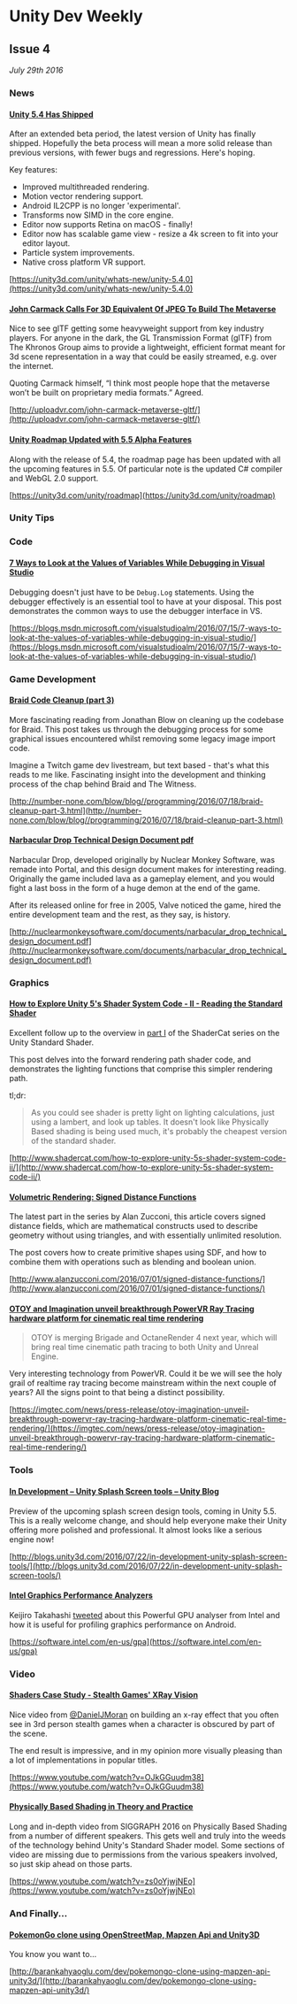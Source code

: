 # Unity Dev Weekly
## Issue 4

*July 29th 2016*​

### News
#### [Unity 5.4 Has Shipped](https://unity3d.com/unity/whats-new/unity-5.4.0)

After an extended beta period, the latest version of Unity has finally shipped. Hopefully the beta process will mean a more solid release than previous versions, with fewer bugs and regressions. Here's hoping.

Key features:
* Improved multithreaded rendering.
* Motion vector rendering support.
* Android IL2CPP is no longer 'experimental'.
* Transforms now SIMD in the core engine.
* Editor now supports Retina on macOS - finally!
* Editor now has scalable game view - resize a 4k screen to fit into your editor layout.
* Particle system improvements.
* Native cross platform VR support.

[https://unity3d.com/unity/whats-new/unity-5.4.0](https://unity3d.com/unity/whats-new/unity-5.4.0)

#### [John Carmack Calls For 3D Equivalent Of JPEG To Build The Metaverse](http://uploadvr.com/john-carmack-metaverse-gltf/)

Nice to see glTF getting some heavyweight support from key industry players. For anyone in the dark, the GL Transmission Format (glTF) from The Khronos Group aims to provide a lightweight, efficient format meant for 3d scene representation in a way that could be easily streamed, e.g. over the internet.

Quoting Carmack himself, “I think most people hope that the metaverse won’t be built on proprietary media formats.” Agreed.

[http://uploadvr.com/john-carmack-metaverse-gltf/](http://uploadvr.com/john-carmack-metaverse-gltf/)


#### [Unity Roadmap Updated with 5.5 Alpha Features](https://unity3d.com/unity/roadmap)

Along with the release of 5.4, the roadmap page has been updated with all the upcoming features in 5.5. Of particular note is the updated C# compiler and WebGL 2.0 support.

[https://unity3d.com/unity/roadmap](https://unity3d.com/unity/roadmap)

### Unity Tips



### Code


#### [7 Ways to Look at the Values of Variables While Debugging in Visual Studio](https://blogs.msdn.microsoft.com/visualstudioalm/2016/07/15/7-ways-to-look-at-the-values-of-variables-while-debugging-in-visual-studio/)

Debugging doesn't just have to be `Debug.Log` statements. Using the debugger effectively is an essential tool to have at your disposal. This post demonstrates the common ways to use the debugger interface in VS.

[https://blogs.msdn.microsoft.com/visualstudioalm/2016/07/15/7-ways-to-look-at-the-values-of-variables-while-debugging-in-visual-studio/](https://blogs.msdn.microsoft.com/visualstudioalm/2016/07/15/7-ways-to-look-at-the-values-of-variables-while-debugging-in-visual-studio/)




### Game Development


#### [Braid Code Cleanup (part 3)](http://number-none.com/blow/blog//programming/2016/07/18/braid-cleanup-part-3.html)

More fascinating reading from Jonathan Blow on cleaning up the codebase for Braid. This post takes us through the debugging process for some graphical issues encountered whilst removing some legacy image import code.

Imagine a Twitch game dev livestream, but text based - that's what this reads to me like. Fascinating insight into the development and thinking process of the chap behind Braid and The Witness.

[http://number-none.com/blow/blog//programming/2016/07/18/braid-cleanup-part-3.html](http://number-none.com/blow/blog//programming/2016/07/18/braid-cleanup-part-3.html)


#### [Narbacular Drop Technical Design Document pdf](http://nuclearmonkeysoftware.com/documents/narbacular_drop_technical_design_document.pdf)

Narbacular Drop, developed originally by Nuclear Monkey Software, was remade into Portal, and this design document makes for interesting reading. Originally the game included lava as a gameplay element, and you would fight a last boss in the form of a huge demon at the end of the game.

After its released online for free in 2005, Valve noticed the game, hired the entire development team and the rest, as they say, is history.

[http://nuclearmonkeysoftware.com/documents/narbacular_drop_technical_design_document.pdf](http://nuclearmonkeysoftware.com/documents/narbacular_drop_technical_design_document.pdf)


### Graphics


#### [How to Explore Unity 5's Shader System Code - II - Reading the Standard Shader](http://www.shadercat.com/how-to-explore-unity-5s-shader-system-code-ii/)

Excellent follow up to the overview in [part I](http://www.shadercat.com/how-to-explore-unity-5s-shader-system-code-i-overview/) of the ShaderCat series on the Unity Standard Shader.

This post delves into the forward rendering path shader code, and demonstrates the lighting functions that comprise this simpler rendering path.

tl;dr:

> As you could see shader is pretty light on lighting calculations, just using a lambert, and look up tables. It doesn't look like Physically Based shading is being used much, it's probably the cheapest version of the standard shader.

[http://www.shadercat.com/how-to-explore-unity-5s-shader-system-code-ii/](http://www.shadercat.com/how-to-explore-unity-5s-shader-system-code-ii/)


#### [Volumetric Rendering: Signed Distance Functions](http://www.alanzucconi.com/2016/07/01/signed-distance-functions/)

The latest part in the series by Alan Zucconi, this article covers signed distance fields, which are mathematical constructs used to describe geometry without using triangles, and with essentially unlimited resolution.

The post covers how to create primitive shapes using SDF, and how to combine them with operations such as blending and boolean union.

[http://www.alanzucconi.com/2016/07/01/signed-distance-functions/](http://www.alanzucconi.com/2016/07/01/signed-distance-functions/)


#### [OTOY and Imagination unveil breakthrough PowerVR Ray Tracing hardware platform for cinematic real time rendering](https://imgtec.com/news/press-release/otoy-imagination-unveil-breakthrough-powervr-ray-tracing-hardware-platform-cinematic-real-time-rendering/)

> OTOY is merging Brigade and OctaneRender 4 next year, which will bring real time cinematic path tracing to both Unity and Unreal Engine.

Very interesting technology from PowerVR. Could it be we will see the holy grail of realtime ray tracing become mainstream within the next couple of years? All the signs point to that being a distinct possibility.

[https://imgtec.com/news/press-release/otoy-imagination-unveil-breakthrough-powervr-ray-tracing-hardware-platform-cinematic-real-time-rendering/](https://imgtec.com/news/press-release/otoy-imagination-unveil-breakthrough-powervr-ray-tracing-hardware-platform-cinematic-real-time-rendering/)


### Tools


#### [In Development – Unity Splash Screen tools  –  Unity Blog](http://blogs.unity3d.com/2016/07/22/in-development-unity-splash-screen-tools/)

Preview of the upcoming splash screen design tools, coming in Unity 5.5. This is a really welcome change, and should help everyone make their Unity offering more polished and professional. It almost looks like a serious engine now!

[http://blogs.unity3d.com/2016/07/22/in-development-unity-splash-screen-tools/](http://blogs.unity3d.com/2016/07/22/in-development-unity-splash-screen-tools/)


#### [Intel Graphics Performance Analyzers](https://software.intel.com/en-us/gpa)

Keijiro Takahashi [tweeted](https://twitter.com/_kzr/status/755991263103426561) about this Powerful GPU analyser from Intel and how it is useful for profiling graphics performance on Android.

[https://software.intel.com/en-us/gpa](https://software.intel.com/en-us/gpa)

### Video


#### [Shaders Case Study - Stealth Games' XRay Vision](https://www.youtube.com/watch?v=OJkGGuudm38)

Nice video from [@DanielJMoran](https://twitter.com/danieljmoran) on building an x-ray effect that you often see in 3rd person stealth games when a character is obscured by part of the scene.

The end result is impressive, and in my opinion more visually pleasing than a lot of implementations in popular titles.

[https://www.youtube.com/watch?v=OJkGGuudm38](https://www.youtube.com/watch?v=OJkGGuudm38)


#### [Physically Based Shading in Theory and Practice](https://www.youtube.com/watch?v=zs0oYjwjNEo)

Long and in-depth video from SIGGRAPH 2016 on Physically Based Shading from a number of different speakers. This gets well and truly into the weeds of the technology behind Unity's Standard Shader model. Some sections of video are missing due to permissions from the various speakers involved, so just skip ahead on those parts.

[https://www.youtube.com/watch?v=zs0oYjwjNEo](https://www.youtube.com/watch?v=zs0oYjwjNEo)


### And Finally...

#### [PokemonGo clone using OpenStreetMap, Mapzen Api and Unity3D](http://barankahyaoglu.com/dev/pokemongo-clone-using-mapzen-api-unity3d/)

You know you want to...

[http://barankahyaoglu.com/dev/pokemongo-clone-using-mapzen-api-unity3d/](http://barankahyaoglu.com/dev/pokemongo-clone-using-mapzen-api-unity3d/)
